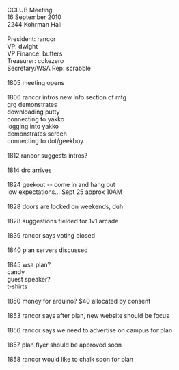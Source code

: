 CCLUB Meeting<br />
16 September 2010<br />
2244 Kohrman Hall<br />
<br />
President: rancor<br />
VP: dwight<br />
VP Finance: butters<br />
Treasurer: cokezero<br />
Secretary/WSA Rep: scrabble<br />
<br />
1805 meeting opens<br />
<br />
1806 rancor intros new info section of mtg<br />
     grg demonstrates<br />
         downloading putty<br />
         connecting to yakko<br />
         logging into yakko<br />
         demonstrates screen<br />
         connecting to dot/geekboy<br />
<br />
1812 rancor suggests intros?<br />
<br />
1814 drc arrives<br />
<br />
1824 geekout -- come in and hang out<br />
     low expectations... Sept 25 approx 10AM<br />
<br />
1828 doors are locked on weekends, duh<br />
<br />
1828 suggestions fielded for 1v1 arcade<br />
     <br />
1839 rancor says voting closed<br />
<br />
1840 plan servers discussed<br />
   <br />
1845 wsa plan?<br />
     candy<br />
     guest speaker?<br />
     t-shirts<br />
<br />
1850 money for arduino? $40 allocated by consent<br />
<br />
1853 rancor says after plan, new website should be focus<br />
<br />
1856 rancor says we need to advertise on campus for plan<br />
<br />
1857 plan flyer should be approved soon<br />
<br />
1858 rancor would like to chalk soon for plan